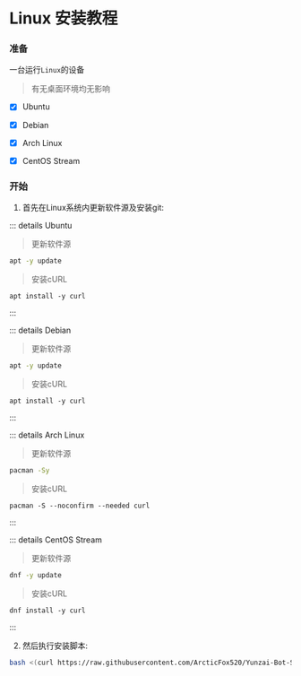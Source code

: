 # Linux 安装教程
### 准备
一台运行`Linux`的设备

> 有无桌面环境均无影响

- [X] Ubuntu

- [X] Debian

- [X] Arch Linux

- [X] CentOS Stream

### 开始
1. 首先在Linux系统内更新软件源及安装git:

::: details Ubuntu

> 更新软件源

```bash
apt -y update
```

> 安装cURL

```
apt install -y curl
```
:::

::: details Debian
> 更新软件源

```bash
apt -y update
```

> 安装cURL

```
apt install -y curl
```
:::

::: details Arch Linux
> 更新软件源

```bash
pacman -Sy
```

> 安装cURL

```
pacman -S --noconfirm --needed curl
```
:::

::: details CentOS Stream
> 更新软件源

```bash
dnf -y update
```

> 安装cURL

```
dnf install -y curl
```
:::

2. 然后执行安装脚本: 
```bash
bash <(curl https://raw.githubusercontent.com/ArcticFox520/Yunzai-Bot-Script/main/start)
```
